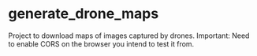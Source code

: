# generate_drone_maps
Project to download maps of images captured by drones. 
Important: Need to enable CORS on the browser you intend to test it from.
